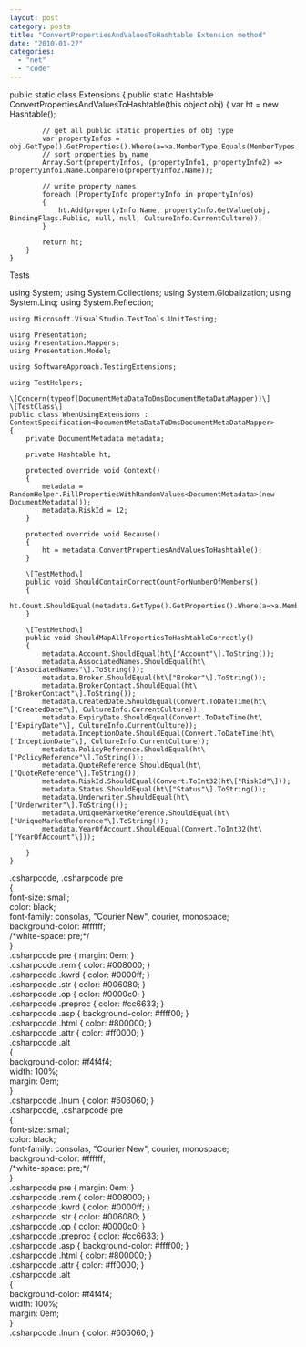 ```yaml
---
layout: post
category: posts
title: "ConvertPropertiesAndValuesToHashtable Extension method"
date: "2010-01-27"
categories: 
  - "net"
  - "code"
---
```


public static class Extensions
    {
        public static Hashtable ConvertPropertiesAndValuesToHashtable(this object obj)
        {
            var ht = new Hashtable();

            // get all public static properties of obj type
            var propertyInfos = obj.GetType().GetProperties().Where(a=>a.MemberType.Equals(MemberTypes.Property)).ToArray();
            // sort properties by name
            Array.Sort(propertyInfos, (propertyInfo1, propertyInfo2) => propertyInfo1.Name.CompareTo(propertyInfo2.Name));

            // write property names
            foreach (PropertyInfo propertyInfo in propertyInfos)
            {
                ht.Add(propertyInfo.Name, propertyInfo.GetValue(obj, BindingFlags.Public, null, null, CultureInfo.CurrentCulture));
            }

            return ht;
        }
    }

Tests

 using System;
    using System.Collections;
    using System.Globalization;
    using System.Linq;
    using System.Reflection;

    using Microsoft.VisualStudio.TestTools.UnitTesting;

    using Presentation;
    using Presentation.Mappers;
    using Presentation.Model;

    using SoftwareApproach.TestingExtensions;

    using TestHelpers;

    \[Concern(typeof(DocumentMetaDataToDmsDocumentMetaDataMapper))\]
    \[TestClass\]
    public class WhenUsingExtensions : ContextSpecification<DocumentMetaDataToDmsDocumentMetaDataMapper>
    {
        private DocumentMetadata metadata;

        private Hashtable ht;

        protected override void Context()
        {
            metadata = RandomHelper.FillPropertiesWithRandomValues<DocumentMetadata>(new DocumentMetadata());
            metadata.RiskId = 12;
        }

        protected override void Because()
        {
            ht = metadata.ConvertPropertiesAndValuesToHashtable();
        }

        \[TestMethod\]
        public void ShouldContainCorrectCountForNumberOfMembers()
        {
            ht.Count.ShouldEqual(metadata.GetType().GetProperties().Where(a=>a.MemberType.Equals(MemberTypes.Property)).Count());
        }

        \[TestMethod\]
        public void ShouldMapAllPropertiesToHashtableCorrectly()
        {
            metadata.Account.ShouldEqual(ht\["Account"\].ToString());
            metadata.AssociatedNames.ShouldEqual(ht\["AssociatedNames"\].ToString());
            metadata.Broker.ShouldEqual(ht\["Broker"\].ToString());
            metadata.BrokerContact.ShouldEqual(ht\["BrokerContact"\].ToString());
            metadata.CreatedDate.ShouldEqual(Convert.ToDateTime(ht\["CreatedDate"\], CultureInfo.CurrentCulture));
            metadata.ExpiryDate.ShouldEqual(Convert.ToDateTime(ht\["ExpiryDate"\], CultureInfo.CurrentCulture));
            metadata.InceptionDate.ShouldEqual(Convert.ToDateTime(ht\["InceptionDate"\], CultureInfo.CurrentCulture));
            metadata.PolicyReference.ShouldEqual(ht\["PolicyReference"\].ToString());
            metadata.QuoteReference.ShouldEqual(ht\["QuoteReference"\].ToString());
            metadata.RiskId.ShouldEqual(Convert.ToInt32(ht\["RiskId"\]));
            metadata.Status.ShouldEqual(ht\["Status"\].ToString());
            metadata.Underwriter.ShouldEqual(ht\["Underwriter"\].ToString());
            metadata.UniqueMarketReference.ShouldEqual(ht\["UniqueMarketReference"\].ToString());
            metadata.YearOfAccount.ShouldEqual(Convert.ToInt32(ht\["YearOfAccount"\]));
            
        }
    }

.csharpcode, .csharpcode pre<br /> {<br /> font-size: small;<br /> color: black;<br /> font-family: consolas, "Courier New", courier, monospace;<br /> background-color: #ffffff;<br /> /\*white-space: pre;\*/<br /> }<br /> .csharpcode pre { margin: 0em; }<br /> .csharpcode .rem { color: #008000; }<br /> .csharpcode .kwrd { color: #0000ff; }<br /> .csharpcode .str { color: #006080; }<br /> .csharpcode .op { color: #0000c0; }<br /> .csharpcode .preproc { color: #cc6633; }<br /> .csharpcode .asp { background-color: #ffff00; }<br /> .csharpcode .html { color: #800000; }<br /> .csharpcode .attr { color: #ff0000; }<br /> .csharpcode .alt<br /> {<br /> background-color: #f4f4f4;<br /> width: 100%;<br /> margin: 0em;<br /> }<br /> .csharpcode .lnum { color: #606060; }<br /> .csharpcode, .csharpcode pre<br /> {<br /> font-size: small;<br /> color: black;<br /> font-family: consolas, "Courier New", courier, monospace;<br /> background-color: #ffffff;<br /> /\*white-space: pre;\*/<br /> }<br /> .csharpcode pre { margin: 0em; }<br /> .csharpcode .rem { color: #008000; }<br /> .csharpcode .kwrd { color: #0000ff; }<br /> .csharpcode .str { color: #006080; }<br /> .csharpcode .op { color: #0000c0; }<br /> .csharpcode .preproc { color: #cc6633; }<br /> .csharpcode .asp { background-color: #ffff00; }<br /> .csharpcode .html { color: #800000; }<br /> .csharpcode .attr { color: #ff0000; }<br /> .csharpcode .alt<br /> {<br /> background-color: #f4f4f4;<br /> width: 100%;<br /> margin: 0em;<br /> }<br /> .csharpcode .lnum { color: #606060; }<br />
